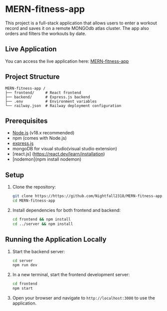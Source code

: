 # MERN-fitness-app 

This project is a full-stack application that allows users to enter a workout record and saves it on a remote MONGOdb atlas cluster. The app also orders and filters the workouts by date. 

## Live Application

You can access the live application here: [MERN-fitness-app](https://mern-fitness-app-production.up.railway.app/)

## Project Structure

```
MERN-fitness-app /
├── frontend/     # React frontend
├── backend/      # Express.js backend
├── .env          # Environment variables
└── railway.json  # Railway deployment configuration
```

## Prerequisites

- [Node.js](https://nodejs.org/) (v18.x recommended)
- npm (comes with Node.js)
- [express.js](https://expressjs.com/)
- mongoDB for visual studio(visual studio extension)
- [react.js] (https://react.dev/learn/installation)
- [nodemon](npm install nodemon)

## Setup

1. Clone the repository:
   ```bash
   git clone https://https://github.com/Nightfall2318/MERN-fitness-app.git
   cd MERN-fitness-app
   ```

2. Install dependencies for both frontend and backend:
   ```bash
   cd frontend && npm install
   cd ../server && npm install


## Running the Application Locally

1. Start the backend server:
   ```bash
   cd server
   npm run dev
   ```

2. In a new terminal, start the frontend development server:
   ```bash
   cd frontend
   npm start
   ```

3. Open your browser and navigate to `http://localhost:3000` to use the application.

